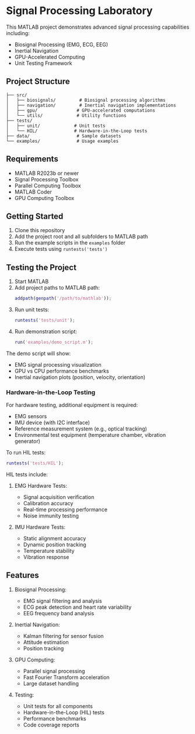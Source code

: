 # Signal Processing Laboratory

This MATLAB project demonstrates advanced signal processing capabilities including:
- Biosignal Processing (EMG, ECG, EEG)
- Inertial Navigation
- GPU-Accelerated Computing
- Unit Testing Framework

## Project Structure

```
├── src/
│   ├── biosignals/         # Biosignal processing algorithms
│   ├── navigation/         # Inertial navigation implementations
│   ├── gpu/               # GPU-accelerated computations
│   └── utils/             # Utility functions
├── tests/
│   ├── unit/             # Unit tests
│   └── HIL/              # Hardware-in-the-Loop tests
├── data/                  # Sample datasets
└── examples/              # Usage examples
```

## Requirements
- MATLAB R2023b or newer
- Signal Processing Toolbox
- Parallel Computing Toolbox
- MATLAB Coder
- GPU Computing Toolbox

## Getting Started
1. Clone this repository
2. Add the project root and all subfolders to MATLAB path
3. Run the example scripts in the `examples` folder
4. Execute tests using `runtests('tests')`

## Testing the Project
1. Start MATLAB
2. Add project paths to MATLAB path:
   ```matlab
   addpath(genpath('/path/to/mathlab'));
   ```
3. Run unit tests:
   ```matlab
   runtests('tests/unit');
   ```
4. Run demonstration script:
   ```matlab
   run('examples/demo_script.m');
   ```

The demo script will show:
- EMG signal processing visualization
- GPU vs CPU performance benchmarks
- Inertial navigation plots (position, velocity, orientation)

### Hardware-in-the-Loop Testing
For hardware testing, additional equipment is required:
- EMG sensors
- IMU device (with I2C interface)
- Reference measurement system (e.g., optical tracking)
- Environmental test equipment (temperature chamber, vibration generator)

To run HIL tests:
```matlab
runtests('tests/HIL');
```

HIL tests include:
1. EMG Hardware Tests:
   - Signal acquisition verification
   - Calibration accuracy
   - Real-time processing performance
   - Noise immunity testing

2. IMU Hardware Tests:
   - Static alignment accuracy
   - Dynamic position tracking
   - Temperature stability
   - Vibration response

## Features
1. Biosignal Processing:
   - EMG signal filtering and analysis
   - ECG peak detection and heart rate variability
   - EEG frequency band analysis

2. Inertial Navigation:
   - Kalman filtering for sensor fusion
   - Attitude estimation
   - Position tracking

3. GPU Computing:
   - Parallel signal processing
   - Fast Fourier Transform acceleration
   - Large dataset handling

4. Testing:
   - Unit tests for all components
   - Hardware-in-the-Loop (HIL) tests
   - Performance benchmarks
   - Code coverage reports 